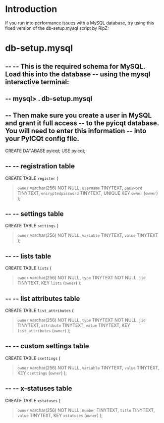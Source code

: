 # Introduction #

If you run into performance issues with a MySQL database, try using this fixed version of the db-setup.mysql script by RipZ:


# db-setup.mysql #

--
-- This is the required schema for MySQL. Load this into the database
-- using the mysql interactive terminal:
--
--     mysql> \. db-setup.mysql
--
-- Then make sure you create a user in MySQL and grant it full access
-- to the pyicqt database.  You will need to enter this information
-- into your PyICQt config file.
--

CREATE DATABASE pyicqt;
USE pyicqt;

--
-- registration table
--
CREATE TABLE `register` (
> `owner` varchar(256) NOT NULL,
> `username` TINYTEXT,
> `password` TINYTEXT,
> `encryptedpassword` TINYTEXT,
> UNIQUE KEY `owner` (`owner`)
);

--
-- settings table
--
CREATE TABLE `settings` (
> `owner` varchar(256) NOT NULL,
> `variable` TINYTEXT,
> `value` TINYTEXT
);

--
-- lists table
--
CREATE TABLE `lists` (
> `owner` varchar(256) NOT NULL,
> `type` TINYTEXT NOT NULL,
> `jid` TINYTEXT,
> KEY `lists` (`owner`)
);

--
-- list attributes table
--
CREATE TABLE `list_attributes` (
> `owner` varchar(256) NOT NULL,
> `type` TINYTEXT NOT NULL,
> `jid` TINYTEXT,
> `attribute` TINYTEXT,
> `value` TINYTEXT,
> KEY `list_attributes` (`owner`)
);

--
-- custom settings table
--
CREATE TABLE `csettings` (
> `owner` varchar(256) NOT NULL,
> `variable` TINYTEXT,
> `value` TINYTEXT,
> KEY `csettings` (`owner`)
);

--
-- x-statuses table
--
CREATE TABLE `xstatuses` (
> `owner` varchar(256) NOT NULL,
> `number` TINYTEXT,
> `title` TINYTEXT,
> `value` TINYTEXT,
> KEY `xstatuses` (`owner`)
);